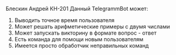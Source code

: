 Блескин Андрей КН-201
Данный TelegrammBot может:
1. Выводить точное время пользователя
2. Может решать арифметические примеры с двумя числами
3. Может запускать викторину в формате вопрос - ответ
4. Есть команда для помощи новым пользователям
5. Имеется просто обработчик неправильных команд

